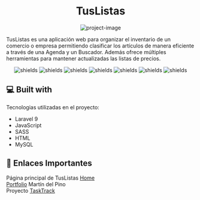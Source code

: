 <h1 align="center" id="title">TusListas</h1>

<p align="center"><img src="https://socialify.git.ci/dellpinos/tusListas/image?language=1&amp;name=1&amp;owner=1&amp;pattern=Circuit%20Board&amp;theme=Dark" alt="project-image"></p>

<p id="description">TusListas es una aplicación web para organizar el inventario de un comercio o empresa permitiendo clasificar los artículos de manera eficiente a través de una Agenda y un Buscador. Además ofrece múltiples herramientas para mantener actualizadas las listas de precios.</p>

<div class="bandages">
<p align="center"><img src="https://img.shields.io/badge/MVC-red" alt="shields">  <img src="https://img.shields.io/badge/Supported-Docker-blue" alt="shields">  <img src="https://img.shields.io/badge/SweetAlert2-pink" alt="shields">  <img src="https://img.shields.io/badge/Swiper-blue" alt="shields">  <img src="https://img.shields.io/badge/NGINX-black" alt="shields">  <img src="https://img.shields.io/badge/FontAwesome-green" alt="shields">  <img src="https://img.shields.io/badge/Rest_API-orange" alt="shields"></p>
</div>



  
<h2>💻 Built with</h2>

Tecnologias utilizadas en el proyecto:

*   Laravel 9
*   JavaScript
*   SASS
*   HTML
*   MySQL

<h2>🔗 Enlaces Importantes</h2>
<p>Página principal de TusListas <a href="https://tuslistas.dellpinos.com">Home</a> <br>
<a href="https://dellpinos.com"> Portfolio</a> Martín del Pino<br>
Proyecto <a href="https://tasktrack.dellpinos.com"> TaskTrack</a></p>

